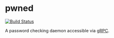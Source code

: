 # pwned

[![Build Status](https://travis-ci.com/tmthrgd/pwned.svg?token=zvBahcneBzztKy9scr2f&branch=master)](https://travis-ci.com/tmthrgd/pwned)

A password checking daemon accessible via [gRPC](https://grpc.io/).